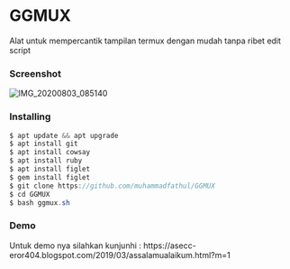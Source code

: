 # GGMUX
Alat untuk mempercantik tampilan termux dengan mudah tanpa ribet edit script

<h3>Screenshot</h3>

![IMG_20200803_085140](https://user-images.githubusercontent.com/46747652/89138709-a03db300-d566-11ea-854e-7cfcadf9406d.jpg)

<h3>Installing</h3>

```java
$ apt update && apt upgrade
$ apt install git
$ apt install cowsay
$ apt install ruby
$ apt install figlet
$ gem install figlet
$ git clone https://github.com/muhammadfathul/GGMUX
$ cd GGMUX
$ bash ggmux.sh
```


<h3>Demo</h3>
Untuk demo nya silahkan kunjunhi : https://asecc-eror404.blogspot.com/2019/03/assalamualaikum.html?m=1

